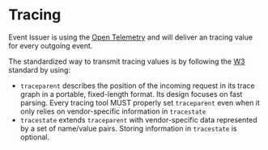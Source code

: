 # Tracing

Event Issuer is using the [Open Telemetry](https://opentelemetry.io/) and will deliver an tracing value for every outgoing event.

The standardized way to transmit tracing values is by following the [W3](https://www.w3.org/TR/trace-context/) standard by using:

- `traceparent` describes the position of the incoming request in its trace graph in a portable, fixed-length format. Its design focuses on fast parsing. Every tracing tool MUST properly set `traceparent` even when it only relies on vendor-specific information in `tracestate`
- `tracestate` extends `traceparent` with vendor-specific data represented by a set of name/value pairs. Storing information in `tracestate` is optional.
